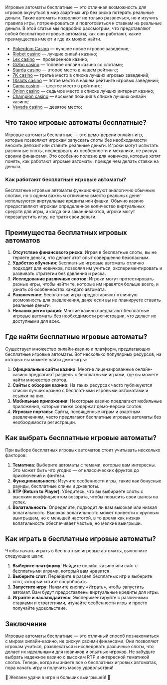 Игровые автоматы бесплатные — это отличная возможность для игроков окунуться в мир азартных игр без риска потерять реальные деньги. Такие автоматы позволяют не только развлечься, но и изучить правила игры, потренироваться и подготовиться к ставкам на реальные деньги. В этой статье мы подробно рассмотрим, что представляют собой бесплатные игровые автоматы, как они работают, какие преимущества имеют и где их можно найти.

* [Pokerdom Casino](https://brandplay.link/FwVc4f) — лучшее новое игровое заведение;
* [Riobet casino](https://brandplay.link/TnjsxFvH) — лучшие онлайн казино;
* [Lex casino](https://brandplay.link/VMqNXPFs) —  проверенное казино;
* [Gizbo casino](https://brandplay.link/rvzLrVLp) — топовое онлайн казино со слотами;
* [Starda casino](https://brandplay.link/HDcDrxLk) — второе место в нашем рейтинге;
* [7K casino](https://brandplay.link/dd46bNgD) — третье место в списке лучших игровых заведений;
* [1Xslots casino](https://brandplay.link/J2ZbqMPZ) — пятое место в нашем рейтинге игровых заведений;
* [Gama casino](https://brandplay.link/RD52jZbL) — шестое место в рейтинге;
* [Onion casino](https://brandplay.link/8LcS6Djb) — седьмое место в списке лучших интернет казино;
* [Champion casino](https://temon-gter.cfd/go/9n8?p56190p303844p3509t17502) — восьмая позиция в списке лучших онлайн казино;
* [Vavada casino](https://vavadapartner.pro/?promo=75590753-cc8b-4c4a-8d71-99b7a2293439-jud\&target=register) — девятое место;



## Что такое игровые автоматы бесплатные?

Игровые автоматы бесплатные — это демо-версии онлайн-игр, которые позволяют игрокам запускать слоты без необходимости вносить депозит или ставить реальные деньги. Игроки могут испытать различные слоты, исследовать их особенности и механики, не рискуя своими финансами. Это особенно полезно для новичков, которые хотят понять, как работают игровые автоматы, прежде чем делать ставки на деньги.

### Как работают бесплатные игровые автоматы?

Бесплатные игровые автоматы функционируют аналогично обычным слотам, но с одним важным отличием: вместо реальных денег используются виртуальные кредиты или фишки. Обычно казино предоставляют игрокам определенное количество виртуальных средств для игры, и когда они заканчиваются, игроки могут перезапустить игру, не тратя свои деньги.

## Преимущества бесплатных игровых автоматов

1. **Отсутствие финансового риска**: Играя в бесплатные слоты, вы не теряете деньги, что делает этот опыт совершенно безопасным.
2. **Удобство обучения**: Бесплатные игровые автоматы отлично подходят для новичков, позволяя им учиться, экспериментировать и развивать стратегии без давления и риска.
3. **Исследование различных слотов**: Игроки могут протестировать разные игры, чтобы найти те, которые им нравятся больше всего, и узнать об особенностях каждого автомата.
4. **Развлечение**: Бесплатные игры предоставляют отличную возможность для развлечения, даже если вы не планируете ставить реальные деньги.
5. **Никаких регистраций**: Многие казино предлагают бесплатные игровые автоматы без необходимости регистрации, что делает их доступными для всех.

## Где найти бесплатные игровые автоматы?

Существует множество онлайн-казино и платформ, предлагающих бесплатные игровые автоматы. Вот несколько популярных ресурсов, на которых вы можете найти демо-игры:

1. **Официальные сайты казино**: Многие лицензированные онлайн-казино предлагают разделы с бесплатными играми, где вы можете найти множество слотов.
2. **Сайты с обзором казино**: На таких ресурсах часто публикуются списки лучших казино с бесплатными игровыми автоматами и ссылки на них.
3. **Мобильные приложения**: Некоторые казино предлагают мобильные приложения, которые также содержат демо-версии слотов.
4. **Игровые порталы**: Сайты, посвященные играм и азартным развлечениям, часто предлагают бесплатные игровые автоматы без необходимости регистрации.

## Как выбрать бесплатные игровые автоматы?

При выборе бесплатных игровых автоматов стоит учитывать несколько факторов:

1. **Тематика**: Выберите автоматы с темами, которые вам интересны. Это может быть что угодно — от классических фруктов до приключений и фэнтези.
2. **Функциональность**: Изучите особенности игры, такие как бонусные раунды, бесплатные спины и джекпоты.
3. **RTP (Return to Player)**: Убедитесь, что вы выбираете слоты с высоким коэффициентом возврата, чтобы повысить свои шансы на успех.
4. **Волатильность**: Определите, подходит ли вам высокая или низкая волатильность. Высокая волатильность может привести к крупным выигрышам, но с меньшей частотой, в то время как низкая волатильность обеспечивает частые, но мелкие выигрыши.

## Как играть в бесплатные игровые автоматы?

Чтобы начать играть в бесплатные игровые автоматы, выполните следующие шаги:

1. **Выберите платформу**: Найдите онлайн-казино или сайт с бесплатными играми, который вам нравится.
2. **Выберите слот**: Перейдите в раздел бесплатных игр и выберите слот, который хотите попробовать.
3. **Запустите игру**: Нажмите кнопку «Играть», чтобы запустить автомат. Вам будут предоставлены виртуальные кредиты для игры.
4. **Играйте и наслаждайтесь**: Экспериментируйте с различными ставками и стратегиями, изучайте особенности игры и просто получайте удовольствие.

## Заключение

Игровые автоматы бесплатные — это отличный способ познакомиться с миром онлайн-казино, не рискуя своими финансами. Они позволяют игрокам учиться, развлекаться и исследовать различные слоты, что делает их идеальными для новичков и опытных игроков. Не забудьте выбрать надежное казино с высоким RTP и интересной тематикой слотов. Теперь, когда вы знаете все о бесплатных игровых автоматах, пора начать игру и получить массу удовольствия!

🌟 Желаем удачи в игре и больших выигрышей! 🎉
